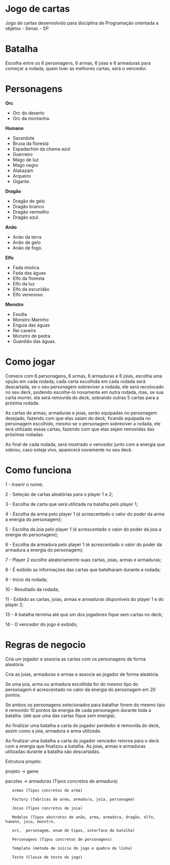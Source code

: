 # Jogo de cartas

Jogo de cartas desenvolvido para disciplina de Programação orientada a objetos - Senac - SP 


# Batalha

Escolha entre os 6 personagens, 6 armas, 6 joias e 6 armaduras para começar a rodada, quem tiver as melhores cartas, será o vencedor.


# Personagens

  **Orc** 
- Orc do deserto
- Orc da montanha.

 **Humano** 
- Sacerdote 
- Bruxa da floresta
- Espadachim da chama azul
- Guerreiro
- Mago de luz
- Mago negro
- Alakazam
- Arqueiro
- Gigante.

 **Dragão** 
- Dragão de gelo
- Dragão branco
- Dragão vermelho
- Dragão azul.

 **Anão** 
- Anão da terra
- Anão de gelo
- Anão de fogo.

 **Elfo** 
- Fada mistica
- Fada das águas
- Elfo da floresta
- Elfo da luz
- Elfo da escuridão
- Elfo venenoso.

 **Monstro** 
- Exodia
- Monstro Marinho
- Enguia das águas
- Rei caveira
- Monstro de pedra
- Guardião das águas.


# Como jogar

Comece com 6 personagens, 6 armas, 6 armaduras e 6 joias, escolha uma opção em cada rodada, cada carta escolhida em cada rodada será descartada, se o seu personagem sobreviver a rodada, ele será recolocado no seu deck, podendo escolhe-lo novamente em outra rodada, mas, se sua carta morrer, ela será removida do deck, sobrando outras 5 cartas para a próxima rodada. 

As cartas de armas, armaduras e joias, serão equipadas no personagem desejado, fazendo com que elas saiam do deck, ficando equipada no personagem escolhido, mesmo se o personagem sobreviver a rodada, ele terá utilizado essas cartas, fazendo com que elas sejam removidas das próximas rodadas. 

Ao final de cada rodada, será mostrado o vencedor junto com a energia que sobrou, caso esteja vivo, aparecerá novamente no seu deck.


# Como funciona

1 - Inserir o nome; 

2 - Seleção de cartas aleatórias para o player 1 e 2; 

3 - Escolha de carta que será utilizada na batalha pelo player 1; 

4 - Escolha da arma pelo player 1 (é acrescentado o valor do poder da arma a energia do personagem); 

5 - Escolha da joia pelo player 1 (é acrescentado o valor do poder da joia a energia do personagem); 

6 - Escolha da armadura pelo player 1 (é acrescentado o valor do poder da armadura a energia do personagem); 

7 - Player 2 escolhe aleatoriamente suas cartas, joias, armas e armaduras; 

8 - É exibido as informações das cartas que batalharam durante a rodada; 

9 - Inicio da rodada; 

10 - Resultado da rodada; 

11 - Exibido as cartas, joias, armas e armaduras disponíveis do player 1 e do player 2; 

13 - A batalha termina até que um dos jogadores fique sem cartas no deck; 

14 - O vencedor do jogo é exibido; 


# Regras de negocio

Cria um jogador e associa as cartas com os personagens de forma aleatória. 

Cria as joias, armaduras e armas e associa ao jogador de forma aleatória. 

Se uma joia, arma ou armadura escolhida for do mesmo tipo do personagem é acrescentado no valor da energia do personagem em 20 pontos. 

Se ambos os personagens selecionados para batalhar forem do mesmo tipo é removido 10 pontos da energia de cada personagem durante toda a batalha. (até que uma das cartas fique sem energia). 

Ao finalizar uma batalha a carta do jogador perdedor é removida do deck, assim como a joia, armadura e arma utilizada. 

Ao finalizar uma batalha a carta do jogador vencedor retorna para o deck com a energia que finalizou a batalha. As joias, armas e armaduras utilizadas durante a batalha são descartadas. 


Estrutura projeto: 

projeto -> game 

pacotes -> armaduras (Tipos concretos de armadura) 

       armas (Tipos concretos de arma) 

       Factory (fabricas de arma, armadura, joia, personagem) 

       Joias (Tipos concretos de joia) 

       Modelos (Tipos abstratos de anão, arma, armadura, dragão, elfo, humano, joia, monstro,  

       orc,  personagem, enum de tipos, interface de batalha) 

       Personagens (Tipos concretos de personagens) 

       Template (método de início do jogo e quebra de linha) 

       Teste (Classe de teste do jogo) 



